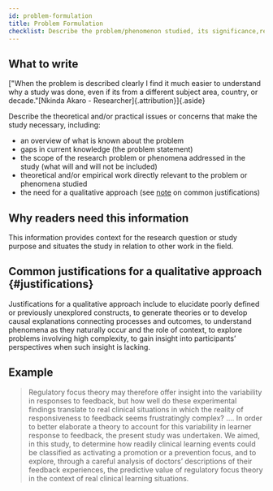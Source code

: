 ```yaml
---
id: problem-formulation
title: Problem Formulation
checklist: Describe the problem/phenomenon studied, its significance,relevant theory and empirical work, and gaps in current knowledge.
---
```


## What to write

["When the problem is described clearly I find it much easier to understand why a study was done, even if its from a different subject area, country, or decade."[Nkinda Akaro - Researcher]{.attribution}]{.aside}

Describe the theoretical and/or practical issues or concerns that make the study necessary, including:

* an overview of what is known about the problem
* gaps in current knowledge (the problem statement)
* the scope of the research problem or phenomena addressed in the study (what will and will not be included)
* theoretical and/or empirical work directly relevant to the problem or phenomena studied
* the need for a qualitative approach (see [note](#justifications) on common justifications)

## Why readers need this information

This information provides context for the research question or study purpose and situates the study in relation to other work in the field.

## Common justifications for a qualitative approach {#justifications}

Justifications for a qualitative approach include to elucidate poorly defined or previously unexplored constructs, to generate theories or to develop causal explanations connecting processes and outcomes, to understand phenomena as they naturally occur and the role of context, to explore problems involving high complexity, to gain insight into participants’ perspectives when such insight is lacking.

## Example

> Regulatory focus theory may therefore offer insight into the variability in responses to feedback, but how well do these experimental findings translate to real clinical situations in which the reality of responsiveness to feedback seems frustratingly complex? .... In order to better elaborate a theory to account for this variability in learner response to feedback, the present study was undertaken. We aimed, in this study, to determine how readily clinical learning events could be classified as activating a promotion or a prevention focus, and to explore, through a careful analysis of doctors’ descriptions of their feedback experiences, the predictive value of regulatory focus theory in the context of real clinical learning situations.

<!-- #TODO: do we need to justify why these are all necessary? -->

<!-- #TODO: Design advice / resources -->